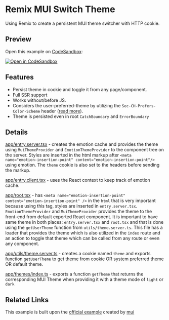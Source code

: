 # Remix MUI Switch Theme

Using Remix to create a persistent MUI theme switcher with HTTP cookie.

## Preview

Open this example on [CodeSandbox](https://codesandbox.com):

[![Open in CodeSandbox](https://codesandbox.io/static/img/play-codesandbox.svg)](https://codesandbox.io/s/remix-mui-switch-theme-bnkqgf)

## Features

- Persist theme in cookie and toggle it from any page/component.
- Full SSR support
- Works without/before JS.
- Considers the user-preferred-theme by utilizing the `Sec-CH-Prefers-Color-Scheme` header ([read more](https://web.dev/user-preference-media-features-headers/)).
- Theme is persisted even in root `CatchBoundary` and `ErrorBoundary`

## Details

[app/entry.server.tsx](./app/entry.server.tsx) - creates the emotion cache and provides the theme using `MuiThemeProvider` and `EmotionThemeProvider` to the component tree on the server. Styles are inserted in the html markup after `<meta name="emotion-insertion-point" content="emotion-insertion-point"/>` using emotion. The `theme` cookie is also set to the headers before sending the markup.

[app/entry.client.tsx](./app/entry.client.tsx) - uses the React context to keep track of emotion cache.

[app/root.tsx](./app/root.tsx) - has `<meta name="emotion-insertion-point" content="emotion-insertion-point" />` in the `html` that is very important because using this tag, styles are inserted in `entry.server.tsx`. `EmotionThemeProvider` and `MuiThemeProvider` provides the theme to the front-end from default exported React component. It is important to have same theme in both places: `entry.server.tsx` and `root.tsx` and that is done using the `getUserTheme` function from `utils/theme.server.ts`. This file has a loader that provides the theme which is also utilized in the `index` route and an action to toggle that theme which can be called from any route or even any component.

[app/utils/theme.server.ts](./app/utils/theme.server.ts) - creates a cookie named `theme` and exports function `getUserTheme` to get theme from cookie OR system preferred theme OR default theme.

[app/themes/index.ts](./app/themes/index.ts) - exports a function `getTheme` that returns the corresponding MUI Theme when providing it with a theme mode of `light` or `dark`

## Related Links

This example is built upon the [official example](https://github.com/mui/material-ui/tree/master/examples/remix-with-typescript) created by [mui](https://github.com/mui/material-ui/)
